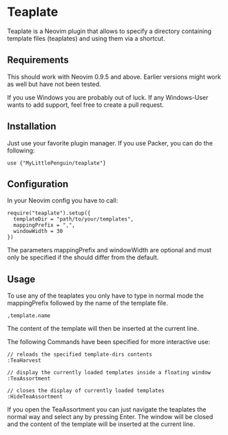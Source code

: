 # Teaplate

Teaplate is a Neovim plugin that allows to specify a directory containing template files
(teaplates) and using them via a shortcut.

## Requirements

This should work with Neovim 0.9.5 and above.
Earlier versions might work as well but have not been tested.

If you use Windows you are probably out of luck. 
If any Windows-User wants to add support, feel free to create a pull request.

## Installation

Just use your favorite plugin manager. If you use Packer, you can do the following:

```
use {"MyLittlePenguin/teaplate"}
```

## Configuration

In your Neovim config you have to call:

```
require("teaplate").setup({
  templateDir = "path/to/your/templates",
  mappingPrefix = ",",
  windowWidth = 30
})
```

The parameters mappingPrefix and windowWidth are optional and must only be specified
if the should differ from the default.

## Usage

To use any of the teaplates you only have to type in normal mode the mappingPrefix
followed by the name of the template file.
```
,template.name
```

The content of the template will then be inserted at the current line.

The following Commands have been specified for more interactive use:

```
// reloads the specified template-dirs contents
:TeaHarvest

// display the currently loaded templates inside a floating window
:TeaAssortment

// closes the display of currently loaded templates
:HideTeaAssortment
```

If you open the TeaAssortment you can just navigate the teaplates the normal way
and select any by pressing Enter. The window will be closed and the content
of the template will be inserted at the current line.
